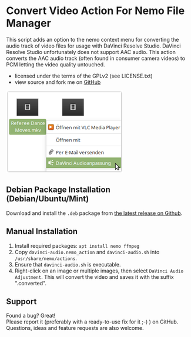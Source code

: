 # Convert Video Action For Nemo File Manager
This script adds an option to the nemo context menu for converting the audio track of video files for usage with DaVinci Resolve Studio. DaVinci Resolve Studio unfortunately does not support AAC audio. This action converts the AAC audio track (often found in consumer camera videos) to PCM letting the video quality untouched.
* licensed under the terms of the GPLv2 (see LICENSE.txt)
* view source and fork me on [GitHub](https://github.com/schorschii/nemo-extensions)

![alt text](screenshot.png)

## Debian Package Installation (Debian/Ubuntu/Mint)
Download and install the `.deb` package from [the latest release on Github](https://github.com/schorschii/nemo-extensions/releases).

## Manual Installation
1. Install required packages: `apt install nemo ffmpeg`
2. Copy `davinci-audio.nemo_action` and `davinci-audio.sh` into `/usr/share/nemo/actions`.
3. Ensure that `davinci-audio.sh` is executable.
4. Right-click on an image or multiple images, then select `DaVinci Audio Adjustment`. This will convert the video and saves it with the suffix ".converted".

## Support
Found a bug? Great!  
Please report it (preferably with a ready-to-use fix for it ;-) ) on GitHub.
Questions, ideas and feature requests are also welcome.

